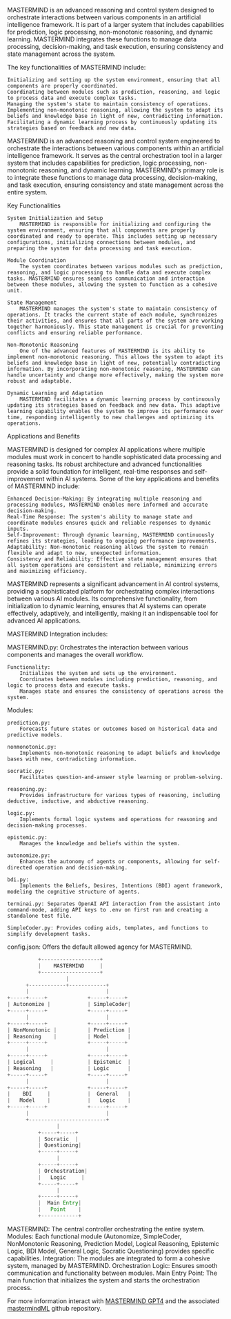 MASTERMIND is an advanced reasoning and control system designed to orchestrate interactions between various components in an artificial intelligence framework. It is part of a larger system that includes capabilities for prediction, logic processing, non-monotonic reasoning, and dynamic learning. MASTERMIND integrates these functions to manage data processing, decision-making, and task execution, ensuring consistency and state management across the system.

The key functionalities of MASTERMIND include:

    Initializing and setting up the system environment, ensuring that all components are properly coordinated.
    Coordinating between modules such as prediction, reasoning, and logic to process data and execute complex tasks.
    Managing the system's state to maintain consistency of operations.
    Implementing non-monotonic reasoning, allowing the system to adapt its beliefs and knowledge base in light of new, contradicting information.
    Facilitating a dynamic learning process by continuously updating its strategies based on feedback and new data.

MASTERMIND is an advanced reasoning and control system engineered to orchestrate the interactions between various components within an artificial intelligence framework. It serves as the central orchestration tool in a larger system that includes capabilities for prediction, logic processing, non-monotonic reasoning, and dynamic learning. MASTERMIND's primary role is to integrate these functions to manage data processing, decision-making, and task execution, ensuring consistency and state management across the entire system.

Key Functionalities

    System Initialization and Setup
        MASTERMIND is responsible for initializing and configuring the system environment, ensuring that all components are properly coordinated and ready to operate. This includes setting up necessary configurations, initializing connections between modules, and preparing the system for data processing and task execution.

    Module Coordination
        The system coordinates between various modules such as prediction, reasoning, and logic processing to handle data and execute complex tasks. MASTERMIND ensures seamless communication and interaction between these modules, allowing the system to function as a cohesive unit.

    State Management
        MASTERMIND manages the system's state to maintain consistency of operations. It tracks the current state of each module, synchronizes their activities, and ensures that all parts of the system are working together harmoniously. This state management is crucial for preventing conflicts and ensuring reliable performance.

    Non-Monotonic Reasoning
        One of the advanced features of MASTERMIND is its ability to implement non-monotonic reasoning. This allows the system to adapt its beliefs and knowledge base in light of new, potentially contradicting information. By incorporating non-monotonic reasoning, MASTERMIND can handle uncertainty and change more effectively, making the system more robust and adaptable.

    Dynamic Learning and Adaptation
        MASTERMIND facilitates a dynamic learning process by continuously updating its strategies based on feedback and new data. This adaptive learning capability enables the system to improve its performance over time, responding intelligently to new challenges and optimizing its operations.

Applications and Benefits

MASTERMIND is designed for complex AI applications where multiple modules must work in concert to handle sophisticated data processing and reasoning tasks. Its robust architecture and advanced functionalities provide a solid foundation for intelligent, real-time responses and self-improvement within AI systems. Some of the key applications and benefits of MASTERMIND include:

    Enhanced Decision-Making: By integrating multiple reasoning and processing modules, MASTERMIND enables more informed and accurate decision-making.
    Real-Time Response: The system's ability to manage state and coordinate modules ensures quick and reliable responses to dynamic inputs.
    Self-Improvement: Through dynamic learning, MASTERMIND continuously refines its strategies, leading to ongoing performance improvements.
    Adaptability: Non-monotonic reasoning allows the system to remain flexible and adapt to new, unexpected information.
    Consistency and Reliability: Effective state management ensures that all system operations are consistent and reliable, minimizing errors and maximizing efficiency.

MASTERMIND represents a significant advancement in AI control systems, providing a sophisticated platform for orchestrating complex interactions between various AI modules. Its comprehensive functionality, from initialization to dynamic learning, ensures that AI systems can operate effectively, adaptively, and intelligently, making it an indispensable tool for advanced AI applications.

MASTERMIND Integration includes:

MASTERMIND.py: Orchestrates the interaction between various components and manages the overall workflow.

    Functionality:
        Initializes the system and sets up the environment.
        Coordinates between modules including prediction, reasoning, and logic to process data and execute tasks.
        Manages state and ensures the consistency of operations across the system.

Modules:

    prediction.py:
        Forecasts future states or outcomes based on historical data and predictive models.

    nonmonotonic.py:
        Implements non-monotonic reasoning to adapt beliefs and knowledge bases with new, contradicting information.

    socratic.py:
        Facilitates question-and-answer style learning or problem-solving.

    reasoning.py:
        Provides infrastructure for various types of reasoning, including deductive, inductive, and abductive reasoning.

    logic.py:
        Implements formal logic systems and operations for reasoning and decision-making processes.

    epistemic.py:
        Manages the knowledge and beliefs within the system.

    autonomize.py:
        Enhances the autonomy of agents or components, allowing for self-directed operation and decision-making.

    bdi.py:
        Implements the Beliefs, Desires, Intentions (BDI) agent framework, modeling the cognitive structure of agents.

    terminai.py: Separates OpenAI API interaction from the assistant into command-mode, adding API keys to .env on first run and creating a standalone test file.

    SimpleCoder.py: Provides coding aids, templates, and functions to simplify development tasks.

config.json: Offers the default allowed agency for MASTERMIND.

```typescript
          +-------------------+
          |    MASTERMIND     |
          +-------------------+
                   |
      +------------+------------+
      |                         |
+-----+-----+             +-----+-----+
| Autonomize |            | SimpleCoder|
+-----+-----+             +-----+-----+
      |                         |
+-----+-----+             +-----+-----+
| NonMonotonic |          | Prediction |
| Reasoning    |          | Model      |
+-----+-----+             +-----+-----+
      |                         |
+-----+-----+             +-----+-----+
| Logical     |           | Epistemic  |
| Reasoning   |           | Logic      |
+-----+-----+             +-----+-----+
      |                         |
+-----+-----+             +-----+-----+
|    BDI     |            |  General   |
|   Model    |            |   Logic    |
+-----+-----+             +-----+-----+
      |                         |
      +-------------------------+
                |
          +-----+-----+
          | Socratic  |
          | Questioning|
          +-----+-----+
                |
          +-----+-----+
          | Orchestration|
          |   Logic     |
          +-----+-----+
                |
          +-----+-----+
          |  Main Entry|
          |   Point    |
          +------------+
```

MASTERMIND: The central controller orchestrating the entire system.
Modules: Each functional module (Autonomize, SimpleCoder, NonMonotonic Reasoning, Prediction Model, Logical Reasoning, Epistemic Logic, BDI Model, General Logic, Socratic Questioning) provides specific capabilities.
Integration: The modules are integrated to form a cohesive system, managed by MASTERMIND.
Orchestration Logic: Ensures smooth communication and functionality between modules.
Main Entry Point: The main function that initializes the system and starts the orchestration process.

For more information interact with <a href="https://chatgpt.com/g/g-NO8ax8aMU-mastermind">MASTERMIND GPT4</a> and the associated <a href="https://github.com/mastermindML/">mastermindML</a> github repository.
